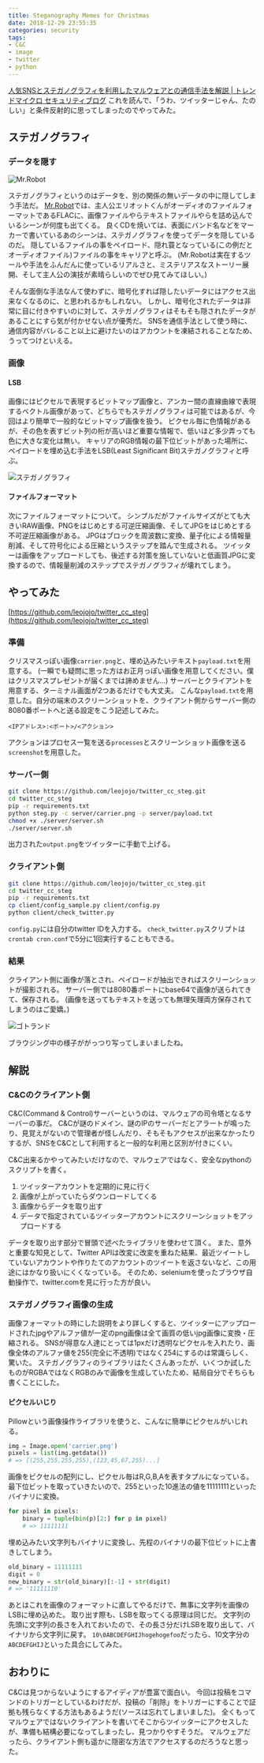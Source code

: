 ```yaml
---
title: Steganography Memes for Christmas
date: 2018-12-29 23:55:35
categories: security
tags:
- C&C
- image
- twitter
- python
---
```


[人気SNSとステガノグラフィを利用したマルウェアとの通信手法を解説 | トレンドマイクロ セキュリティブログ](https://blog.trendmicro.co.jp/archives/20020)
これを読んで、「うわ、ツイッターじゃん、たのしい」と条件反射的に思ってしまったのでやってみた。

## ステガノグラフィ
### データを隠す
![Mr.Robot](/images/Steganography-Memes-for-Christmas/1.png)

ステガノグラフィというのはデータを、別の関係の無いデータの中に隠してしまう手法だ。
[Mr.Robot](http://amzn.asia/d/3LAuLzk)では、主人公エリオットくんがオーディオのファイルフォーマットであるFLACに、画像ファイルやらテキストファイルやらを詰め込んでいるシーンが何度も出てくる。
良くCDを焼いては、表面にバンド名などをマーカーで書いているあのシーンは、ステガノグラフィを使ってデータを隠しているのだ。
隠しているファイルの事をペイロード、隠れ蓑となっている(この例だとオーディオファイル)ファイルの事をキャリアと呼ぶ。
(Mr.Robotは実在するツールや手法をふんだんに使っているリアルさと、ミステリアスなストーリー展開、そして主人公の演技が素晴らしいのでぜひ見てみてほしい。)

そんな面倒な手法なんて使わずに、暗号化すれば隠したいデータにはアクセス出来なくなるのに、と思われるかもしれない。
しかし、暗号化されたデータは非常に目に付きやすいのに対して、ステガノグラフィはそもそも隠されたデータがあることにすら気が付かせない点が優秀だ。
SNSを通信手法として使う時に、通信内容がバレること以上に避けたいのはアカウントを凍結されることなため、うってつけといえる。

### 画像
#### LSB
画像にはピクセルで表現するビットマップ画像と、アンカー間の直線曲線で表現するベクトル画像があって、どちらでもステガノグラフィは可能ではあるが、今回はより簡単で一般的なビットマップ画像を扱う。
ピクセル毎に色情報があるが、その色を表すビット列の桁が高いほど重要な情報で、低いほど多少弄っても色に大きな変化は無い。
キャリアのRGB情報の最下位ビットがあった場所に、ペイロードを埋め込む手法をLSB(Least Significant Bit)ステガノグラフィと呼ぶ。

![ステガノグラフィ](/images/Steganography-Memes-for-Christmas/2.png)

#### ファイルフォーマット
次にファイルフォーマットについて。
シンプルだがファイルサイズがとても大きいRAW画像、PNGをはじめとする可逆圧縮画像、そしてJPGをはじめとする不可逆圧縮画像がある。
JPGはブロックを周波数に変換、量子化による情報量削減、そして符号化による圧縮というステップを踏んで生成される。
ツイッターは画像をアップロードしても、後述する対策を施していないと低画質JPGに変換するので、情報量削減のステップでステガノグラフィが壊れてしまう。

## やってみた
[https://github.com/leojojo/twitter_cc_steg](https://github.com/leojojo/twitter_cc_steg)
### 準備
クリスマスっぽい画像`carrier.png`と、埋め込みたいテキスト`payload.txt`を用意する。
(一瞬でも疑問に思った方はお正月っぽい画像を用意してください。僕はクリスマスプレゼントが届くまでは諦めません…)
サーバーとクライアントを用意する、ターミナル画面が2つあるだけでも大丈夫。
こんな`payload.txt`を用意した。自分の端末のスクリーンショットを、クライアント側からサーバー側の8080番ポートへと送る設定をこう記述してみた。
```
<IPアドレス>:<ポート>/<アクション>
```
アクションはプロセス一覧を送る`processes`とスクリーンショット画像を送る`screenshot`を用意した。

### サーバー側
```bash
git clone https://github.com/leojojo/twitter_cc_steg.git
cd twitter_cc_steg
pip -r requirements.txt
python steg.py -c server/carrier.png -p server/payload.txt
chmod +x ./server/server.sh
./server/server.sh
```
出力された`output.png`をツイッターに手動で上げる。

### クライアント側
```bash
git clone https://github.com/leojojo/twitter_cc_steg.git
cd twitter_cc_steg
pip -r requirements.txt
cp client/config_sample.py client/config.py
python client/check_twitter.py
```
`config.py`には自分のtwitter IDを入力する。
`check_twitter.py`スクリプトは`crontab cron.conf`で5分に1回実行することもできる。

### 結果
クライアント側に画像が落とされ、ペイロードが抽出できればスクリーンショットが撮影される。
サーバー側では8080番ポートにbase64で画像が送られてきて、保存される。
(画像を送ってもテキストを送っても無理矢理両方保存されてしまうのはご愛嬌。)

![ゴトランド](/images/Steganography-Memes-for-Christmas/3.png)

ブラウジング中の様子ががっつり写ってしまいましたね。

## 解説
### C&Cのクライアント側
C&C(Command & Control)サーバーというのは、マルウェアの司令塔となるサーバーの事だ。
C&Cが謎のドメイン、謎のIPのサーバーだとアラートが鳴ったり、見覚えがないので管理者が怪しんだり、そもそもアクセスが出来なかったりするが、SNSをC&Cとして利用すると一般的な利用と区別が付きにくい。

C&C出来るかやってみたいだけなので、マルウェアではなく、安全なpythonのスクリプトを書く。
1. ツイッターアカウントを定期的に見に行く
2. 画像が上がっていたらダウンロードしてくる
3. 画像からデータを取り出す
4. データで指定されているツイッターアカウントにスクリーンショットをアップロードする

データを取り出す部分で冒頭で述べたライブラリを使わせて頂く。
また、意外と重要な知見として、Twitter APIは改変に改変を重ねた結果、最近ツイートしていないアカウントや作りたてのアカウントのツイートを返さないなど、この用途にはかなり扱いにくくなっている。
そのため、seleniumを使ったブラウザ自動操作で、twitter.comを見に行った方が良い。

### ステガノグラフィ画像の生成
画像フォーマットの時にした説明をより詳しくすると、ツイッターにアップロードされたjpgやアルファ値が一定のpng画像は全て画質の低いjpg画像に変換・圧縮される。
SNSが得意な人達にとっては1pxだけ透明なピクセルを入れたり、画像全体のアルファ値を255(完全に不透明)ではなく254にするのは常識らしく、驚いた。
ステガノグラフィのライブラリはたくさんあったが、いくつか試したものがRGBAではなくRGBのみで画像を生成していたため、結局自分でそちらも書くことにした。

#### ピクセルいじり
Pillowという画像操作ライブラリを使うと、こんなに簡単にピクセルがいじれる。
```python
img = Image.open('carrier.png')
pixels = list(img.getdata())
# => [(255,255,255,255),(123,45,67,255)...]
```

画像をピクセルの配列にし、ピクセル毎はR,G,B,Aを表すタプルになっている。
最下位ビットを取っていきたいので、255といった10進法の値を11111111といったバイナリに変換。
```python
for pixel in pixels:
    binary = tuple(bin(p)[2:] for p in pixel)
    # => 11111111
```

埋め込みたい文字列もバイナリに変換し、先程のバイナリの最下位ビットに上書きしてしまう。
```python
old_binary = 11111111
digit = 0
new_binary = str(old_binary)[:-1] + str(digit)
# => '11111110'
```

あとはこれを画像のフォーマットに直してやるだけで、無事に文字列を画像のLSBに埋め込めた。
取り出す際も、LSBを取ってくる原理は同じだ。
文字列の先頭に文字列の長さを入れておいたので、その長さ分だけLSBを取り出して、バイナリから文字列に戻す。
`10\0ABCDEFGHIJhogehogefoo`だったら、10文字分の`ABCDEFGHIJ`といった具合にしてみた。

## おわりに
C&Cは見つからないようにするアイディアが豊富で面白い。
今回は投稿をコマンドのトリガーとしているわけだが、投稿の「削除」をトリガーにすることで証拠も残らなくする方法もあるようだ(ソースは忘れてしまいました)。
全くもってマルウェアではないクライアントを書いてそこからツイッターにアクセスしたが、準備も結構必要になってしまったし、見つかりやすそうだ。
マルウェアだったら、クライアント側も遥かに隠密な方法でアクセスするのだろうなと思った。
